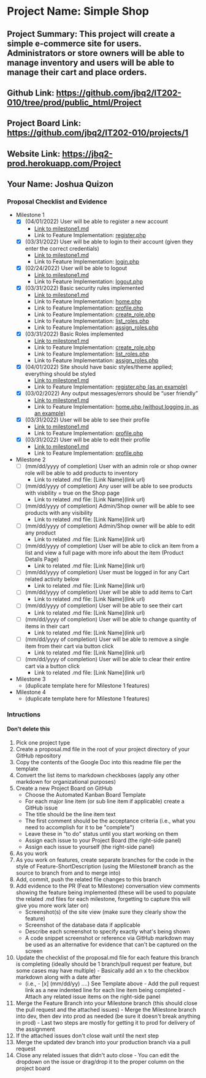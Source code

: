 # Project Name: Simple Shop
## Project Summary: This project will create a simple e-commerce site for users. Administrators or store owners will be able to manage inventory and users will be able to manage their cart and place orders.
## Github Link: https://github.com/jbq2/IT202-010/tree/prod/public_html/Project
## Project Board Link: https://github.com/jbq2/IT202-010/projects/1
## Website Link: https://jbq2-prod.herokuapp.com/Project
## Your Name: Joshua Quizon

<!-- Line item / Feature template (use this for each bullet point) -- DO NOT DELETE THIS SECTION


- [ ] \(mm/dd/yyyy of completion) Feature Title (from the proposal bullet point, if it's a sub-point indent it properly)
  -  Link to related .md file: [Link Name](link url)

 End Line item / Feature Template -- DO NOT DELETE THIS SECTION --> 
 
 
### Proposal Checklist and Evidence

- Milestone 1
  - [x] \(04/01/2022) User will be able to register a new account
    -  [Link to milestone1.md](https://github.com/jbq2/IT202-010/blob/Milestone1/public_html/Project/milestone1.md)
    -  Link to Feature Implementation: [register.php](https://jbq2-prod.herokuapp.com/Project/register.php)
  - [x] \(03/31/2022) User will be able to login to their account (given they enter the correct credentials)
    -  [Link to milestone1.md](https://github.com/jbq2/IT202-010/blob/Milestone1/public_html/Project/milestone1.md)
    -  Link to Feature Implementation: [login.php](https://jbq2-prod.herokuapp.com/Project/login.php)
  - [x] \(02/24/2022) User will be able to logout
    -  [Link to milestone1.md](https://github.com/jbq2/IT202-010/blob/Milestone1/public_html/Project/milestone1.md)
    -  Link to Feature Implementation: [logout.php](https://jbq2-prod.herokuapp.com/Project/logout.php)
  - [x] \(03/31/2022) Basic security rules implemented
    -  [Link to milestone1.md](https://github.com/jbq2/IT202-010/blob/Milestone1/public_html/Project/milestone1.md)
    -  Link to Feature Implementation: [home.php](https://jbq2-prod.herokuapp.com/Project/home.php)
    -  Link to Feature Implementation: [profile.php](https://jbq2-prod.herokuapp.com/Project/profile.php)
    -  Link to Feature Implementation: [create_role.php](https://jbq2-prod.herokuapp.com/Project/admin/create_role.php)
    -  Link to Feature Implementation: [list_roles.php](https://jbq2-prod.herokuapp.com/Project/admin/list_roles.php)
    -  Link to Feature Implementation: [assign_roles.php](https://jbq2-prod.herokuapp.com/Project/admin/assign_roles.php)
  - [x] \(03/31/2022) Basic Roles implemented
    -  [Link to milestone1.md](https://github.com/jbq2/IT202-010/blob/Milestone1/public_html/Project/milestone1.md)
    -  Link to Feature Implementation: [create_role.php](https://jbq2-prod.herokuapp.com/Project/admin/create_role.php)
    -  Link to Feature Implementation: [list_roles.php](https://jbq2-prod.herokuapp.com/Project/admin/list_roles.php)
    -  Link to Feature Implementation: [assign_roles.php](https://jbq2-prod.herokuapp.com/Project/admin/assign_roles.php)
  - [x] \(04/01/2022) Site should have basic styles/theme applied; everything should be styled
    -  [Link to milestone1.md](https://github.com/jbq2/IT202-010/blob/Milestone1/public_html/Project/milestone1.md)
    -  Link to Feature Implementation: [register.php (as an example)](https://jbq2-prod.herokuapp.com/Project/register.php)
  - [x] \(03/02/2022) Any output messages/errors should be “user friendly”
    -  [Link to milestone1.md](https://github.com/jbq2/IT202-010/blob/Milestone1/public_html/Project/milestone1.md)
    -  Link to Feature Implementation: [home.php (without logging in, as an example)](https://jbq2-prod.herokuapp.com/Project/home.php)
  - [x] \(03/31/2022) User will be able to see their profile
    -  [Link to milestone1.md](https://github.com/jbq2/IT202-010/blob/Milestone1/public_html/Project/milestone1.md)
    -  Link to Feature Implementation: [profile.php](https://jbq2-prod.herokuapp.com/Project/profile.php)
  - [x] \(03/31/2022) User will be able to edit their profile
    -  [Link to milestone1.md](https://github.com/jbq2/IT202-010/blob/Milestone1/public_html/Project/milestone1.md)
    -  Link to Feature Implementation: [profile.php](https://jbq2-prod.herokuapp.com/Project/profile.php)
- Milestone 2
  - [ ] \(mm/dd/yyyy of completion) User with an admin role or shop owner role will be able to add products to inventory
    -  Link to related .md file: [Link Name](link url)
  - [ ] \(mm/dd/yyyy of completion) Any user will be able to see products with visbility = true on the Shop page
    -  Link to related .md file: [Link Name](link url)
  - [ ] \(mm/dd/yyyy of completion) Admin/Shop owner will be able to see products with any visibility
    -  Link to related .md file: [Link Name](link url)
  - [ ] \(mm/dd/yyyy of completion) Admin/Shop owner will be able to edit any product
    -  Link to related .md file: [Link Name](link url)
  - [ ] \(mm/dd/yyyy of completion) User will be able to click an item from a list and view a full page with more info about the item (Product Details Page)
    -  Link to related .md file: [Link Name](link url)
  - [ ] \(mm/dd/yyyy of completion) User must be logged in for any Cart related activity below
    -  Link to related .md file: [Link Name](link url)
  - [ ] \(mm/dd/yyyy of completion) User will be able to add items to Cart
    -  Link to related .md file: [Link Name](link url)
  - [ ] \(mm/dd/yyyy of completion) User will be able to see their cart
    -  Link to related .md file: [Link Name](link url)
  - [ ] \(mm/dd/yyyy of completion) User will be able to change quantity of items in their cart
    -  Link to related .md file: [Link Name](link url)
  - [ ] \(mm/dd/yyyy of completion) User will be able to remove a single item from their cart via button click
    -  Link to related .md file: [Link Name](link url)
  - [ ] \(mm/dd/yyyy of completion) User will be able to clear their entire cart via a button click
    -  Link to related .md file: [Link Name](link url)
- Milestone 3
  - (duplicate template here for Milestone 1 features)
- Milestone 4
  - (duplicate template here for Milestone 1 features)
### Intructions
#### Don't delete this
1. Pick one project type
2. Create a proposal.md file in the root of your project directory of your GitHub repository
3. Copy the contents of the Google Doc into this readme file per the template
4. Convert the list items to markdown checkboxes (apply any other markdown for organizational purposes)
5. Create a new Project Board on GitHub
   - Choose the Automated Kanban Board Template
   - For each major line item (or sub line item if applicable) create a GitHub issue
   - The title should be the line item text
   - The first comment should be the acceptance criteria (i.e., what you need to accomplish for it to be "complete")
   - Leave these in "to do" status until you start working on them
   - Assign each issue to your Project Board (the right-side panel)
   - Assign each issue to yourself (the right-side panel)
6. As you work
  1. As you work on features, create separate branches for the code in the style of Feature-ShortDescription (using the Milestone# branch as the source to branch from and to merge into)
  2. Add, commit, push the related file changes to this branch
  3. Add evidence to the PR (Feat to Milestone) conversation view comments showing the feature being implemented (these will be used to populate the related .md files for each milestone, forgetting to capture this will give you more work later on)
     - Screenshot(s) of the site view (make sure they clearly show the feature)
     - Screenshot of the database data if applicable
     - Describe each screenshot to specify exactly what's being shown
     - A code snippet screenshot or reference via GitHub markdown may be used as an alternative for evidence that can't be captured on the screen
  4. Update the checklist of the proposal.md file for each feature this branch is completing (ideally should be 1 branch/pull request per feature, but some cases may have multiple)
    - Basically add an x to the checkbox markdown along with a date after
      - (i.e.,   - [x] (mm/dd/yy) ....) See Template above
    - Add the pull request link as a new indented line for each line item being completed
    - Attach any related issue items on the right-side panel
  5. Merge the Feature Branch into your Milestone branch (this should close the pull request and the attached issues)
    - Merge the Milestone branch into dev, then dev into prod as needed (be sure it doesn't break anything in prod)
    - Last two steps are mostly for getting it to prod for delivery of the assignment 
  7. If the attached issues don't close wait until the next step
  8. Merge the updated dev branch into your production branch via a pull request
  9. Close any related issues that didn't auto close
    - You can edit the dropdown on the issue or drag/drop it to the proper column on the project board